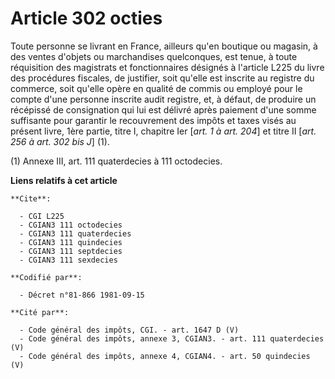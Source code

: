 # Article 302 octies

Toute personne se livrant en France, ailleurs qu'en boutique ou magasin, à des ventes d'objets ou marchandises quelconques,
est tenue, à toute réquisition des magistrats et fonctionnaires désignés à l'article L225 du livre des procédures fiscales,
de justifier, soit qu'elle est inscrite au registre du commerce, soit qu'elle opère en qualité de commis ou employé pour le
compte d'une personne inscrite audit registre, et, à défaut, de produire un récépissé de consignation qui lui est délivré
après paiement d'une somme suffisante pour garantir le recouvrement des impôts et taxes visés au présent livre, 1ère partie,
titre I, chapitre Ier [*art. 1 à art. 204*] et titre II [*art. 256 à art. 302 bis J*] (1).

(1) Annexe III, art. 111 quaterdecies à 111 octodecies.

**Liens relatifs à cet article**

	**Cite**:

	  - CGI L225
	  - CGIAN3 111 octodecies
	  - CGIAN3 111 quaterdecies
	  - CGIAN3 111 quindecies
	  - CGIAN3 111 septdecies
	  - CGIAN3 111 sexdecies

	**Codifié par**:

	  - Décret n°81-866 1981-09-15

	**Cité par**:

	  - Code général des impôts, CGI. - art. 1647 D (V)
	  - Code général des impôts, annexe 3, CGIAN3. - art. 111 quaterdecies (V)
	  - Code général des impôts, annexe 4, CGIAN4. - art. 50 quindecies (V)

